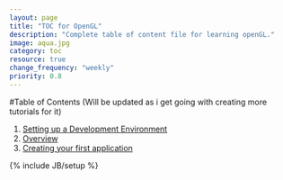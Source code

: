 ```yaml
---
layout: page
title: "TOC for OpenGL"
description: "Complete table of content file for learning openGL."
image: aqua.jpg
category: toc
resource: true
change_frequency: "weekly"
priority: 0.8
---
```


#Table of Contents (Will be updated as i get going with creating more tutorials for it)

1. [Setting up a Development Environment](/tutorials/setting-up-a-development-environment-for-opengl/01/02/2014)
2. [Overview](/tutorials/currently-in-a-phase-of-learning-opengl/12/24/2013)
3. [Creating your first application](/tutorials/the-basics-of-opengl-part-ii/01/02/2014) 

{% include JB/setup %}
